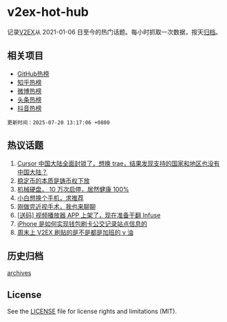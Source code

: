 # v2ex-hot-hub

 记录[V2EX](https://www.v2ex.com/)从 2021-01-06 日至今的热门话题。每小时抓取一次数据，按天[归档](archives)。
 
 ## 相关项目

- [GitHub热榜](https://github.com/snaildev/github-hot-hub)
- [知乎热榜](https://github.com/snaildev/zhihu-hot-hub)
- [微博热榜](https://github.com/snaildev/weibo-hot-hub)
- [头条热榜](https://github.com/snaildev/toutiao-hot-hub)
- [抖音热榜](https://github.com/snaildev/douyin-hot-hub)


 `更新时间：2025-07-20 13:17:06 +0800`

## 热议话题

1. [Cursor 中国大陆全面封锁了，想换 trae，结果发现支持的国家和地区也没有中国大陆？](https://www.v2ex.com/t/1146314)
1. [稳定币的本质是铸币权下放](https://www.v2ex.com/t/1146398)
1. [机械硬盘， 10 万次启停，居然健康 100%](https://www.v2ex.com/t/1146334)
1. [小白想换个手机，求推荐](https://www.v2ex.com/t/1146372)
1. [刚做完近视手术，我也来聊聊](https://www.v2ex.com/t/1146377)
1. [[送码] 视频播放器 APP 上架了，现在准备干翻 Infuse](https://www.v2ex.com/t/1146394)
1. [iPhone 是如何实现钱包刷卡公交记录站点信息的](https://www.v2ex.com/t/1146379)
1. [周末上 V2EX 刷贴的是不是都是加班的 v 油](https://www.v2ex.com/t/1146332)

## 历史归档

[archives](archives)

## License

See the [LICENSE](LICENSE) file for license rights and limitations (MIT).

